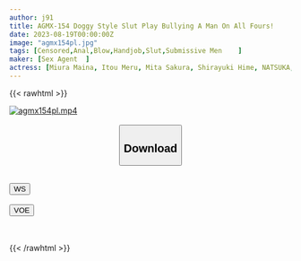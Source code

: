 ```yaml
---
author: j91
title: AGMX-154 Doggy Style Slut Play Bullying A Man On All Fours! 
date: 2023-08-19T00:00:00Z
image: "agmx154pl.jpg"
tags: [Censored,Anal,Blow,Handjob,Slut,Submissive Men	 ]
maker: [Sex Agent  ]
actress: [Miura Maina, Itou Meru, Mita Sakura, Shirayuki Hime, NATSUKA, Matsuoka Saki ,Kirika Yuuri ]
---
```



{{< rawhtml >}}

<div class="video" data-videoid="no9sys8vjum7">
    <a href="javascript:;">
        <img src="https://my.j91.asia/posts/agmx154pl/agmx154pl.jpg" width="WIDTH" height="HEIGHT" alt="agmx154pl.mp4" loading="lazy">
    </a>
</div>

<script type="text/javascript" src="https://j91.asia/asset/on-demand-ws.js"></script>

<br>
  <link rel="stylesheet" href="https://j91.asia/asset/bs5.css">
  
  <center>
  <button class="btn btn-primary" type="button" data-bs-toggle="collapse" data-bs-target=".multi-collapse" aria-expanded="false" aria-controls="multiCollapseExample1 multiCollapseExample2"><h2>Download</h2></button></center>
</p>
<div class="row">
  <div class="col">
    <div class="collapse multi-collapse" id="multiCollapseExample1">
      <div class="card card-body">
	      	      <br>
<div class="buttons">  
<a href="https://wolfstream.tv/no9sys8vjum7"><button class="btn-hover color-3"><i class="fa fa-download"></i> WS</button></a></div>
    </div>
  </div>
</div>
  <div class="col">
    <div class="collapse multi-collapse" id="multiCollapseExample2">
      <div class="card card-body">
	      <br>
<div class="buttons">
    <a href="https://voe.sx/nn7uavl81pia"><button class="btn-hover color-9"><i class="fa fa-download"></i> VOE</button></a></div>
<br><br>
      </div>
    </div>
  </div>
</div>

{{< /rawhtml >}}
